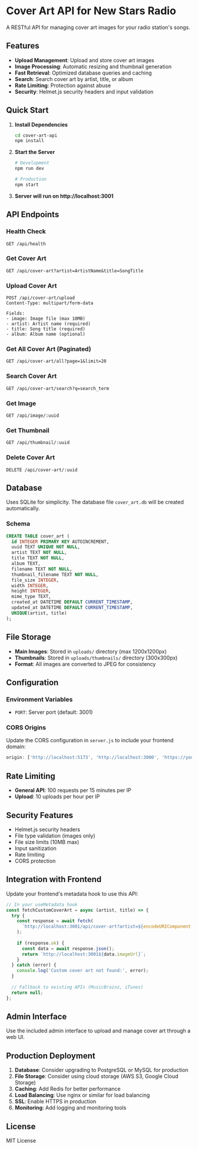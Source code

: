 # Cover Art API for New Stars Radio

A RESTful API for managing cover art images for your radio station's songs.

## Features

- **Upload Management**: Upload and store cover art images
- **Image Processing**: Automatic resizing and thumbnail generation
- **Fast Retrieval**: Optimized database queries and caching
- **Search**: Search cover art by artist, title, or album
- **Rate Limiting**: Protection against abuse
- **Security**: Helmet.js security headers and input validation

## Quick Start

1. **Install Dependencies**
   ```bash
   cd cover-art-api
   npm install
   ```

2. **Start the Server**
   ```bash
   # Development
   npm run dev
   
   # Production
   npm start
   ```

3. **Server will run on http://localhost:3001**

## API Endpoints

### Health Check
```
GET /api/health
```

### Get Cover Art
```
GET /api/cover-art?artist=ArtistName&title=SongTitle
```

### Upload Cover Art
```
POST /api/cover-art/upload
Content-Type: multipart/form-data

Fields:
- image: Image file (max 10MB)
- artist: Artist name (required)
- title: Song title (required)
- album: Album name (optional)
```

### Get All Cover Art (Paginated)
```
GET /api/cover-art/all?page=1&limit=20
```

### Search Cover Art
```
GET /api/cover-art/search?q=search_term
```

### Get Image
```
GET /api/image/:uuid
```

### Get Thumbnail
```
GET /api/thumbnail/:uuid
```

### Delete Cover Art
```
DELETE /api/cover-art/:uuid
```

## Database

Uses SQLite for simplicity. The database file `cover_art.db` will be created automatically.

### Schema
```sql
CREATE TABLE cover_art (
  id INTEGER PRIMARY KEY AUTOINCREMENT,
  uuid TEXT UNIQUE NOT NULL,
  artist TEXT NOT NULL,
  title TEXT NOT NULL,
  album TEXT,
  filename TEXT NOT NULL,
  thumbnail_filename TEXT NOT NULL,
  file_size INTEGER,
  width INTEGER,
  height INTEGER,
  mime_type TEXT,
  created_at DATETIME DEFAULT CURRENT_TIMESTAMP,
  updated_at DATETIME DEFAULT CURRENT_TIMESTAMP,
  UNIQUE(artist, title)
);
```

## File Storage

- **Main Images**: Stored in `uploads/` directory (max 1200x1200px)
- **Thumbnails**: Stored in `uploads/thumbnails/` directory (300x300px)
- **Format**: All images are converted to JPEG for consistency

## Configuration

### Environment Variables
- `PORT`: Server port (default: 3001)

### CORS Origins
Update the CORS configuration in `server.js` to include your frontend domain:
```javascript
origin: ['http://localhost:5173', 'http://localhost:3000', 'https://your-radio-domain.com']
```

## Rate Limiting

- **General API**: 100 requests per 15 minutes per IP
- **Upload**: 10 uploads per hour per IP

## Security Features

- Helmet.js security headers
- File type validation (images only)
- File size limits (10MB max)
- Input sanitization
- Rate limiting
- CORS protection

## Integration with Frontend

Update your frontend's metadata hook to use this API:

```javascript
// In your useMetadata hook
const fetchCustomCoverArt = async (artist, title) => {
  try {
    const response = await fetch(
      `http://localhost:3001/api/cover-art?artist=${encodeURIComponent(artist)}&title=${encodeURIComponent(title)}`
    );
    
    if (response.ok) {
      const data = await response.json();
      return `http://localhost:3001${data.imageUrl}`;
    }
  } catch (error) {
    console.log('Custom cover art not found:', error);
  }
  
  // Fallback to existing APIs (MusicBrainz, iTunes)
  return null;
};
```

## Admin Interface

Use the included admin interface to upload and manage cover art through a web UI.

## Production Deployment

1. **Database**: Consider upgrading to PostgreSQL or MySQL for production
2. **File Storage**: Consider using cloud storage (AWS S3, Google Cloud Storage)
3. **Caching**: Add Redis for better performance
4. **Load Balancing**: Use nginx or similar for load balancing
5. **SSL**: Enable HTTPS in production
6. **Monitoring**: Add logging and monitoring tools

## License

MIT License

